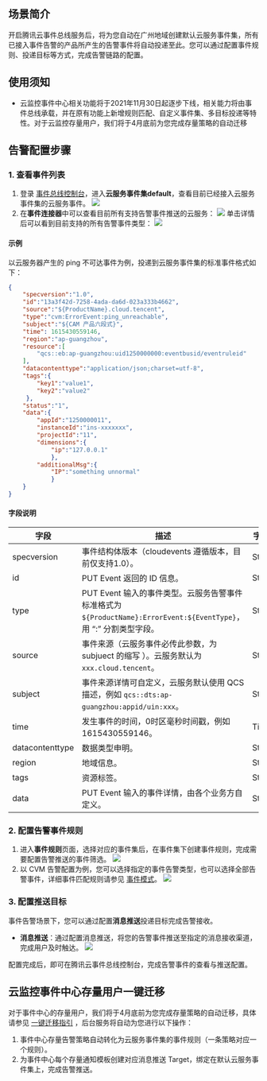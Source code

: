 ## 场景简介
开启腾讯云事件总线服务后，将为您自动在广州地域创建默认云服务事件集，所有已接入事件告警的产品所产生的告警事件将自动投递至此。您可以通过配置事件规则、投递目标等方式，完成告警链路的配置。

## 使用须知
- 云监控事件中心相关功能将于2021年11月30日起逐步下线，相关能力将由事件总线承载，并在原有功能上新增规则匹配、自定义事件集、多目标投递等特性。对于云监控存量用户，我们将于4月底前为您完成存量策略的自动迁移

## 告警配置步骤
### 1. 查看事件列表

1. 登录 [事件总线控制台](https://console.cloud.tencent.com/eb)，进入**云服务事件集default**，查看目前已经接入云服务事件集的云服务事件。
![](https://qcloudimg.tencent-cloud.cn/raw/84e36e69ea2990357c4a03fcfbe4cf73.png)
2. 在**事件连接器**中可以查看目前所有支持告警事件推送的云服务：
![](https://qcloudimg.tencent-cloud.cn/raw/d4d0bfb09a2025aae956058df20e9be2.png)
单击详情后可以看到目前支持的所有告警事件类型：
![](https://qcloudimg.tencent-cloud.cn/raw/418503299c207eeede22e1c2c2aee080.png)


#### 示例
以云服务器产生的 ping 不可达事件为例，投递到云服务事件集的标准事件格式如下：
```json
{
    "specversion":"1.0",
    "id":"13a3f42d-7258-4ada-da6d-023a333b4662",
    "source":"${ProductName}.cloud.tencent",
    "type":"cvm:ErrorEvent:ping_unreachable",
    "subject":"${CAM 产品六段式}",
    "time": 1615430559146,
    "region":"ap-guangzhou",
    "resource":[
        "qcs::eb:ap-guangzhou:uid1250000000:eventbusid/eventruleid"
    ],
    "datacontenttype":"application/json;charset=utf-8",
    "tags":{
        "key1":"value1",
        "key2":"value2"
     },
    "status":"1",
    "data":{
        "appId":"1250000011",
        "instanceId":"ins-xxxxxxx",
        "projectId":"11",
        "dimensions":{
            "ip":"127.0.0.1"
            },
        "additionalMsg":{
            "IP":"something unnormal"
            }
    }
}
```

#### 字段说明

| 字段            | 描述                                                         | 字符串类型 |
| --------------- | ------------------------------------------------------------ | ---------- |
| specversion     | 事件结构体版本（cloudevents 遵循版本，目前仅支持1.0）。         | String     |
| id              | PUT Event 返回的 ID 信息。                                    | String     |
| type            | PUT Event 输入的事件类型。云服务告警事件标准格式为 `${ProductName}:ErrorEvent:${EventType}`，用 “:” 分割类型字段。  | String     |
| source          | 事件来源（云服务事件必传此参数，为 subjuect 的缩写 ）。云服务默认为 `xxx.cloud.tencent`。  | String     |
| subject        | 事件来源详情可自定义，云服务默认使用 QCS 描述，例如 `qcs::dts:ap-guangzhou:appid/uin:xxx`。  | String     |
| time           | 发生事件的时间，0时区毫秒时间戳，例如1615430559146。          | Timestamp  |
| datacontenttype | 数据类型申明。                                                | String     |
| region          | 地域信息。                                                    | String     |
|tags| 资源标签。  |String|
| data            | PUT Event 输入的事件详情，由各个业务方自定义。                                    | String     |



### 2. 配置告警事件规则

1. 进入**事件规则**页面，选择对应的事件集后，在事件集下创建事件规则，完成需要配置告警推送的事件筛选。
![](https://main.qcloudimg.com/raw/bd5fd233dae934351b4670db248778cf.png)
2. 以 CVM 告警配置为例，您可以选择指定的事件告警类型，也可以选择全部告警事件，详细事件匹配规则请参见 [事件模式](https://cloud.tencent.com/document/product/1359/56084)。
![](https://main.qcloudimg.com/raw/7bd719dcc07d8c209a2a5318c214bb02.png)



### 3. 配置推送目标

事件告警场景下，您可以通过配置**消息推送**投递目标完成告警接收。

- **消息推送**：通过配置消息推送，将您的告警事件推送至指定的消息接收渠道，完成用户及时触达。
![](https://main.qcloudimg.com/raw/ef30036cd69a5ecf1a9d7cb25132e84c.png)

配置完成后，即可在腾讯云事件总线控制台，完成告警事件的查看与推送配置。

<span id="1"></span>
## 云监控事件中心存量用户一键迁移

对于事件中心的存量用户，我们将于4月底前为您完成存量策略的自动迁移，具体请参见 [一键迁移指引](https://cloud.tencent.com/document/product/1359/64705) ，后台服务将自动为您进行以下操作：

1. 事件中心存量告警策略自动转化为云服务事件集的事件规则（一条策略对应一个规则）。
2. 为事件中心每个存量通知模板创建对应消息推送 Target，绑定在默认云服务事件集上，完成告警推送。
